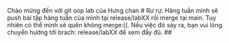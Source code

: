 Chào mừng đến với git oop lab của Hưng chan #
Rư rự: Hàng tuần mình sẽ push bài tập hàng tuần của mình tại release/labXX rồi merge tại main. Tuy nhiên có thể mình sẽ quên không merge:((. Nếu việc đó sảy ra, bạn vui lòng chuyển hướng tới brach: release/labXX để xem đầy đủ. ##
